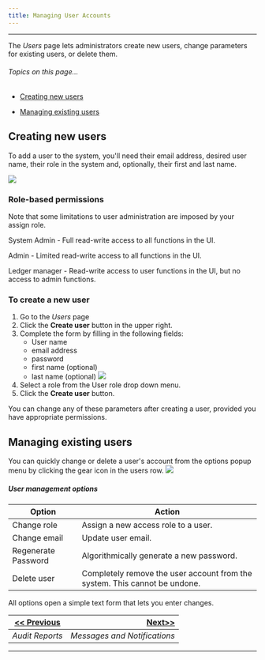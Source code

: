 ```yaml
---
title: Managing User Accounts
---
```


-------
The *Users* page lets administrators create new users, change parameters for existing users, or delete them.

###### _Topics on this page..._

- [Creating new users](#creating-new-users)

- [Managing existing users](#managing-existing-users)

## Creating new users

To add a user to the system, you'll need their email address, desired user name, their role in the system and, optionally, their first and last name.

![](C:\Users\David\Downloads\Metatrope\clients\ntry\assets\images\alt_usradmin_plain.png)

### Role-based permissions

Note that some limitations to user administration are imposed by your assign role.

System Admin - Full read-write access to all functions in the UI.

Admin  - Limited read-write access to all functions in the UI.

Ledger manager  - Read-write access to user functions in the UI, but no access to admin functions.

### To create a new user  

1. Go to the *Users* page 
2. Click the **Create user** button in the upper right.
3. Complete the form by filling in the following fields:
   - User name
   - email address
   - password
   - first name (optional)
   - last name (optional)
     ![](C:\Users\David\Downloads\Metatrope\clients\ntry\assets\images\alt_updprofile_dlog.png)
4. Select a role from the User role drop down menu.
5. Click the **Create user** button.

You can change any of these parameters after creating a user, provided you have appropriate permissions.

## Managing existing users

You can quickly change or delete a user's account from the options popup menu by clicking the gear icon in the users row. 
![](C:\Users\David\Downloads\Metatrope\clients\ntry\assets\images\alt_usradmin_menu.png)

##### User management options 

| Option              | Action                                                       |
| ------------------- | ------------------------------------------------------------ |
| Change role         | Assign a new access role to a user.                          |
| Change email        | Update user email.                                           |
| Regenerate Password | Algorithmically generate a new password.                     |
| Delete user         | Completely remove the user account from the system. This cannot be undone. |

All options open a simple text form that lets you enter changes. 

| [<< Previous](use-audit-reports) |           [Next>>](messages) |
| -------------------------------- | ---------------------------: |
| *Audit Reports*                  | *Messages and Notifications* |

-------


